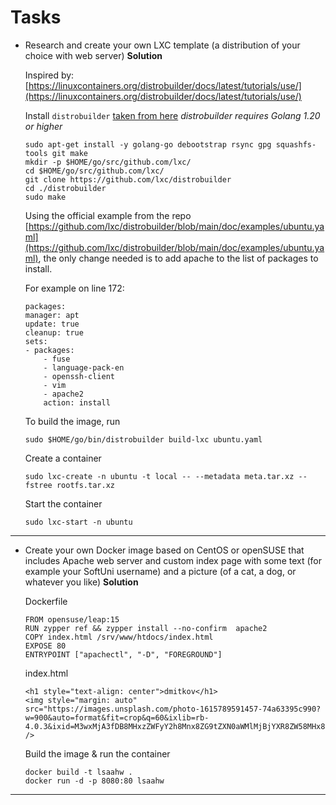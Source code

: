 # Tasks

- Research and create your own LXC template (a distribution of your choice with web server)
    **Solution**

    Inspired by: [https://linuxcontainers.org/distrobuilder/docs/latest/tutorials/use/](https://linuxcontainers.org/distrobuilder/docs/latest/tutorials/use/)

    Install `distrobuilder` [taken from here](https://linuxcontainers.org/distrobuilder/docs/latest/howto/install)
    *distrobuilder requires Golang 1.20 or higher*

    ```
    sudo apt-get install -y golang-go debootstrap rsync gpg squashfs-tools git make
    mkdir -p $HOME/go/src/github.com/lxc/
    cd $HOME/go/src/github.com/lxc/
    git clone https://github.com/lxc/distrobuilder
    cd ./distrobuilder
    sudo make
    ```

    Using the official example from the repo [https://github.com/lxc/distrobuilder/blob/main/doc/examples/ubuntu.yaml](https://github.com/lxc/distrobuilder/blob/main/doc/examples/ubuntu.yaml), the only change needed is to add apache to the list of packages to install. 
    
    For example on line 172:

    ```
    packages:
    manager: apt
    update: true
    cleanup: true
    sets:
    - packages:
        - fuse
        - language-pack-en
        - openssh-client
        - vim
        - apache2
        action: install
    ```

    To build the image, run
    ```
    sudo $HOME/go/bin/distrobuilder build-lxc ubuntu.yaml
    ```

    Create a container
    ```
    sudo lxc-create -n ubuntu -t local -- --metadata meta.tar.xz --fstree rootfs.tar.xz
    ```

    Start the container
    ```
    sudo lxc-start -n ubuntu
    ``` 
<hr/>

-  Create your own Docker image based on CentOS or openSUSE that includes Apache web server and custom index page with some text (for example your SoftUni username) and a picture (of a cat, a dog, or whatever you like) 
    **Solution**

    Dockerfile
    ```
    FROM opensuse/leap:15
    RUN zypper ref && zypper install --no-confirm  apache2
    COPY index.html /srv/www/htdocs/index.html
    EXPOSE 80
    ENTRYPOINT ["apachectl", "-D", "FOREGROUND"]
    ```

    index.html
    ```
    <h1 style="text-align: center">dmitkov</h1>
    <img style="margin: auto"
    src="https://images.unsplash.com/photo-1615789591457-74a63395c990?w=900&auto=format&fit=crop&q=60&ixlib=rb-4.0.3&ixid=M3wxMjA3fDB8MHxzZWFyY2h8Mnx8ZG9tZXN0aWMlMjBjYXR8ZW58MHx8MHx8fDA%3D" />
    ```

    Build the image & run the container
    ```
    docker build -t lsaahw .
    docker run -d -p 8080:80 lsaahw
    ```

<hr/>